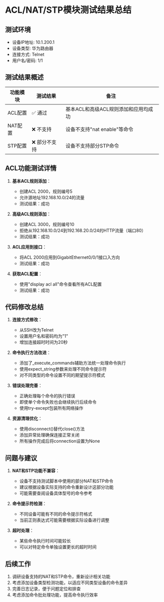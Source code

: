 # ACL/NAT/STP模块测试结果总结

## 测试环境
- 设备IP地址: 10.1.200.1
- 设备类型: 华为路由器
- 连接方式: Telnet
- 用户名/密码: 1/1

## 测试结果概述

| 功能模块 | 测试结果 | 备注 |
|---------|---------|------|
| ACL配置  | ✅ 通过 | 基本ACL和高级ACL规则添加和应用均成功 |
| NAT配置  | ❌ 不支持 | 设备不支持"nat enable"等命令 |
| STP配置  | ❌ 部分不支持 | 设备不支持部分STP命令 |

## ACL功能测试详情

1. **基本ACL规则添加**：
   - 创建ACL 2000，规则编号5
   - 允许源地址192.168.10.0/24的流量
   - 测试结果：成功

2. **高级ACL规则添加**：
   - 创建ACL 3000，规则编号10
   - 拒绝从192.168.10.0/24到192.168.20.0/24的HTTP流量（端口80）
   - 测试结果：成功

3. **ACL应用到接口**：
   - 将ACL 2000应用到GigabitEthernet0/0/1接口入方向
   - 测试结果：成功

4. **获取ACL配置**：
   - 使用"display acl all"命令查看所有ACL配置
   - 测试结果：成功

## 代码修改总结

1. **连接方式修改**：
   - 从SSH改为Telnet
   - 设置用户名和密码均为"1"
   - 增加连接超时时间为20秒

2. **命令执行方法改进**：
   - 添加了_execute_commands辅助方法统一处理命令执行
   - 使用expect_string参数来处理不同命令提示符
   - 对不同类型的命令设置不同的期望提示符模式

3. **错误处理完善**：
   - 正确处理每个命令的执行错误
   - 即使单个命令失败也会继续执行后续命令
   - 使用try-except包装所有网络操作

4. **资源清理优化**：
   - 使用disconnect()替代close()方法
   - 添加异常处理确保连接正常关闭
   - 所有操作完成后将connection设置为None

## 问题与建议

1. **NAT和STP功能不兼容**：
   - 设备不支持测试脚本中使用的部分NAT和STP命令
   - 建议根据设备实际支持的命令重新设计这部分功能
   - 可能需要查阅设备具体型号的命令参考

2. **命令提示符检测**：
   - 不同设备可能有不同的命令提示符格式
   - 当前正则表达式可能需要根据实际设备进行调整

3. **超时处理**：
   - 某些命令执行时间可能较长
   - 可以对特定命令单独设置更长的超时时间

## 后续工作

1. 调研设备支持的NAT和STP命令，重新设计相关功能
2. 考虑添加设备类型检测功能，以适应不同类型设备的命令差异
3. 完善日志记录，便于问题定位和排查
4. 考虑添加命令批处理功能，提高命令执行效率 